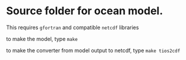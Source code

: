 # Source folder for ocean model.

This requires `gfortran` and compatible `netcdf` libraries

to make the model, type `make`

to make the converter from model output to netcdf, type `make tios2cdf`

